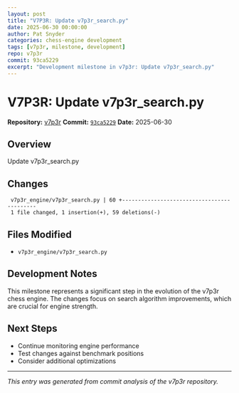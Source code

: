 ```yaml
---
layout: post
title: "V7P3R: Update v7p3r_search.py"
date: 2025-06-30 00:00:00 
author: Pat Snyder
categories: chess-engine development
tags: [v7p3r, milestone, development]
repo: v7p3r
commit: 93ca5229
excerpt: "Development milestone in v7p3r: Update v7p3r_search.py"
---
```


# V7P3R: Update v7p3r_search.py

**Repository:** [v7p3r](https://github.com/pssnyder/v7p3r)
**Commit:** [`93ca5229`](https://github.com/pssnyder/v7p3r/commit/93ca5229a0499ee03743b8f61bd2485fbbee6f83)
**Date:** 2025-06-30

## Overview

Update v7p3r_search.py

## Changes

```
 v7p3r_engine/v7p3r_search.py | 60 +-------------------------------------------
 1 file changed, 1 insertion(+), 59 deletions(-)
```

## Files Modified

- `v7p3r_engine/v7p3r_search.py`

## Development Notes

This milestone represents a significant step in the evolution of the v7p3r chess engine. The changes focus on search algorithm improvements, which are crucial for engine strength.

## Next Steps

- Continue monitoring engine performance
- Test changes against benchmark positions
- Consider additional optimizations

---

*This entry was generated from commit analysis of the v7p3r repository.*
